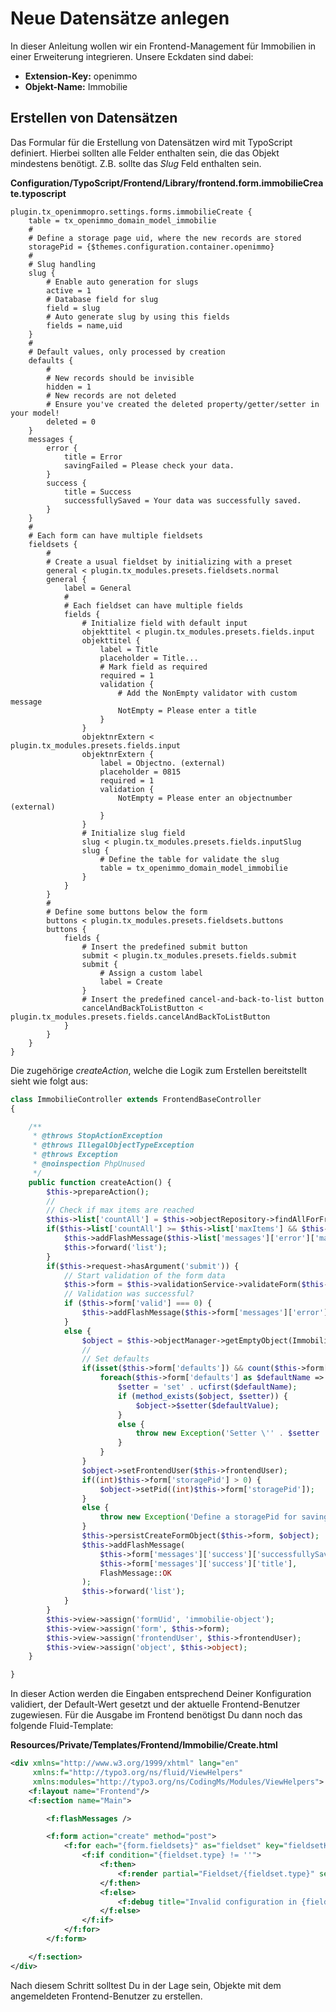 # Neue Datensätze anlegen

In dieser Anleitung wollen wir ein Frontend-Management für Immobilien in einer Erweiterung integrieren. Unsere Eckdaten sind dabei:

*   **Extension-Key:** openimmo
*   **Objekt-Name:** Immobilie

## Erstellen von Datensätzen

Das Formular für die Erstellung von Datensätzen wird mit TypoScript definiert. Hierbei sollten alle Felder enthalten sein, die das Objekt mindestens benötigt. Z.B. sollte das *Slug* Feld enthalten sein.

**Configuration/TypoScript/Frontend/Library/frontend.form.immobilieCreate.typoscript**
```typo3_typoscript
plugin.tx_openimmopro.settings.forms.immobilieCreate {
	table = tx_openimmo_domain_model_immobilie
	#
	# Define a storage page uid, where the new records are stored
	storagePid = {$themes.configuration.container.openimmo}
	#
	# Slug handling
	slug {
		# Enable auto generation for slugs
		active = 1
		# Database field for slug
		field = slug
		# Auto generate slug by using this fields
		fields = name,uid
	}
	#
	# Default values, only processed by creation
	defaults {
		#
		# New records should be invisible
		hidden = 1
		# New records are not deleted
		# Ensure you've created the deleted property/getter/setter in your model!
		deleted = 0
	}
	messages {
		error {
			title = Error
			savingFailed = Please check your data.
		}
		success {
			title = Success
			successfullySaved = Your data was successfully saved.
		}
	}
	#
	# Each form can have multiple fieldsets
	fieldsets {
		#
		# Create a usual fieldset by initializing with a preset
		general < plugin.tx_modules.presets.fieldsets.normal
		general {
			label = General
			#
			# Each fieldset can have multiple fields
			fields {
				# Initialize field with default input
				objekttitel < plugin.tx_modules.presets.fields.input
				objekttitel {
					label = Title
					placeholder = Title...
					# Mark field as required
					required = 1
					validation {
						# Add the NonEmpty validator with custom message
						NotEmpty = Please enter a title
					}
				}
				objektnrExtern < plugin.tx_modules.presets.fields.input
				objektnrExtern {
					label = Objectno. (external)
					placeholder = 0815
					required = 1
					validation {
						NotEmpty = Please enter an objectnumber (external)
					}
				}
				# Initialize slug field
				slug < plugin.tx_modules.presets.fields.inputSlug
				slug {
					# Define the table for validate the slug
					table = tx_openimmo_domain_model_immobilie
				}
			}
		}
		#
		# Define some buttons below the form
		buttons < plugin.tx_modules.presets.fieldsets.buttons
		buttons {
			fields {
				# Insert the predefined submit button
				submit < plugin.tx_modules.presets.fields.submit
				submit {
					# Assign a custom label
					label = Create
				}
				# Insert the predefined cancel-and-back-to-list button
				cancelAndBackToListButton < plugin.tx_modules.presets.fields.cancelAndBackToListButton
			}
		}
	}
}
```

Die zugehörige *createAction*, welche die Logik zum Erstellen bereitstellt sieht wie folgt aus:

```php
class ImmobilieController extends FrontendBaseController
{

    /**
     * @throws StopActionException
     * @throws IllegalObjectTypeException
     * @throws Exception
     * @noinspection PhpUnused
     */
    public function createAction() {
        $this->prepareAction();
        //
        // Check if max items are reached
        $this->list['countAll'] = $this->objectRepository->findAllForFrontendList($this->list, true);
        if($this->list['countAll'] >= $this->list['maxItems'] && $this->list['maxItems'] > 0) {
            $this->addFlashMessage($this->list['messages']['error']['maxItemsReached'], $this->list['messages']['error']['title'], FlashMessage::ERROR);
            $this->forward('list');
        }
        if($this->request->hasArgument('submit')) {
            // Start validation of the form data
            $this->form = $this->validationService->validateForm($this->form, $this->request->getArguments());
            // Validation was successful?
            if ($this->form['valid'] === 0) {
                $this->addFlashMessage($this->form['messages']['error']['savingFailed'], $this->form['messages']['error']['title'], FlashMessage::ERROR);
            }
            else {
                $object = $this->objectManager->getEmptyObject(Immobilie::class);
                //
                // Set defaults
                if(isset($this->form['defaults']) && count($this->form['defaults']) > 0) {
                    foreach($this->form['defaults'] as $defaultName => $defaultValue) {
                        $setter = 'set' . ucfirst($defaultName);
                        if (method_exists($object, $setter)) {
                            $object->$setter($defaultValue);
                        }
                        else {
                            throw new Exception('Setter \'' . $setter . '\' not found!');
                        }
                    }
                }
                $object->setFrontendUser($this->frontendUser);
                if((int)$this->form['storagePid'] > 0) {
                    $object->setPid((int)$this->form['storagePid']);
                }
                else {
                    throw new Exception('Define a storagePid for saving your records!');
                }
                $this->persistCreateFormObject($this->form, $object);
                $this->addFlashMessage(
                    $this->form['messages']['success']['successfullySaved'],
                    $this->form['messages']['success']['title'],
                    FlashMessage::OK
                );
                $this->forward('list');
            }
        }
        $this->view->assign('formUid', 'immobilie-object');
        $this->view->assign('form', $this->form);
        $this->view->assign('frontendUser', $this->frontendUser);
        $this->view->assign('object', $this->object);
    }

}
```

In dieser Action werden die Eingaben entsprechend Deiner Konfiguration validiert, der Default-Wert gesetzt und der aktuelle Frontend-Benutzer zugewiesen. Für die Ausgabe im Frontend benötigst Du dann noch das folgende Fluid-Template:

**Resources/Private/Templates/Frontend/Immobilie/Create.html**
```xml
<div xmlns="http://www.w3.org/1999/xhtml" lang="en"
	 xmlns:f="http://typo3.org/ns/fluid/ViewHelpers"
	 xmlns:modules="http://typo3.org/ns/CodingMs/Modules/ViewHelpers">
	<f:layout name="Frontend"/>
	<f:section name="Main">

		<f:flashMessages />

		<f:form action="create" method="post">
			<f:for each="{form.fieldsets}" as="fieldset" key="fieldsetKey">
				<f:if condition="{fieldset.type} != ''">
					<f:then>
						<f:render partial="Fieldset/{fieldset.type}" section="{fieldset.section}" arguments="{_all}" />
					</f:then>
					<f:else>
						<f:debug title="Invalid configuration in {fieldsetKey}">{fieldset}</f:debug>
					</f:else>
				</f:if>
			</f:for>
		</f:form>

	</f:section>
</div>
```

Nach diesem Schritt solltest Du in der Lage sein, Objekte mit dem angemeldeten Frontend-Benutzer zu erstellen.
